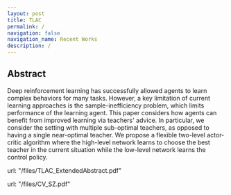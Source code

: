 ```yaml
---
layout: post
title: TLAC
permalink: /
navigation: false
navigation_name: Recent Works
description: /
---
```


## Abstract

 Deep reinforcement learning has successfully allowed agents to learn complex behaviors for many tasks. However, a key limitation of current learning approaches is the sample-inefficiency problem, which limits performance of the learning agent. This paper considers how agents can benefit from improved learning via teachers' advice. In particular, we consider the setting with multiple sub-optimal teachers, as opposed to having a single near-optimal teacher. We propose a flexible two-level actor-critic algorithm where the high-level network learns to choose the best teacher in the current situation while the low-level network learns the control policy. 
 
url: "/files/TLAC_ExtendedAbstract.pdf"
      
url: "/files/CV_SZ.pdf"
